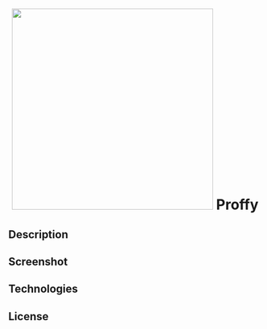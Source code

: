 <h1 align="center">
  <img src=""  width="400" />
  Proffy
</h1>

## Description


## Screenshot


## Technologies


## License
